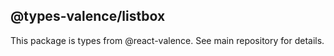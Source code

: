## @types-valence/listbox

This package is types from @react-valence. See main repository for details.
